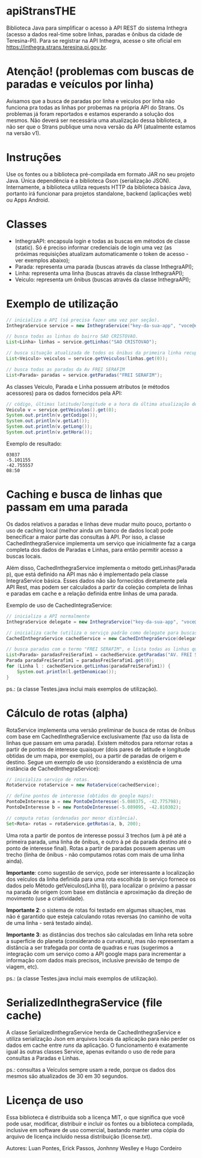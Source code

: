 # apiStransTHE

Biblioteca Java para simplificar o acesso à API REST do sistema Inthegra (acesso a dados real-time sobre linhas, paradas e ônibus da cidade de Teresina-PI). Para se registrar na API Inthegra, acesse o site oficial em https://inthegra.strans.teresina.pi.gov.br.

# Atenção! (problemas com buscas de paradas e veículos por linha)

Avisamos que a busca de paradas por linha e veiculos por linha não funciona pra todas as linhas por probemas na própria API do Strans. Os problemas já foram reportados e estamos esperando a solução dos mesmos. Não deverá ser necessária uma atualização dessa biblioteca, a não ser que o Strans publique uma nova versão da API (atualmente estamos na versão v1).

# Instruções

Use os fontes ou a biblioteca pré-compilada em formato JAR no seu projeto Java. Única dependência é a biblioteca Gson (serialização JSON). Internamente, a biblioteca utiliza requests HTTP da biblioteca básica Java, portanto irá funcionar para projetos standalone, backend (aplicações web) ou Apps Android.

# Classes

- InthegraAPI: encapsula login e todas as buscas em métodos de classe (static). Só é preciso informar credenciais de login uma vez (as próximas requisições atualizam automaticamente o token de acesso - ver exemplos abaixo);
- Parada: representa uma parada (buscas através da classe InthegraAPI);
- Linha: representa uma linha (buscas através da classe InthegraAPI);
- Veiculo: representa um ônibus (buscas através da classe InthegraAPI);

# Exemplo de utilização
```java
// inicializa a API (só precisa fazer uma vez por seção). 
InthegraService service = new InthegraService("key-da-sua-app", "voce@email.com",  "sua-senha");

// busca todas as linhas do bairro SAO CRISTOVAO.  
List<Linha> linhas = service.getLinhas("SAO CRISTOVAO");

// busca situação atualizada de todos os ônibus da primeira linha recuperada acima.  
List<Veiculo> veiculos = service.getVeiculos(linhas.get(0)); 

// busca todas as paradas da Av FREI SERAFIM
List<Parada> paradas = service.getParadas("FREI SERAFIM");
```

As classes Veiculo, Parada e Linha possuem atributos (e métodos acessores) para os dados fornecidos pela API:

```java
// código, últimas latitude/longitude e a hora da última atualização de um veículo.
Veiculo v = service.getVeiculos().get(0);
System.out.println(v.getCodigo());
System.out.println(v.getLat());
System.out.println(v.getLong());
System.out.println(v.getHora());
```
Exemplo de resultado:

```
03037
-5.101155
-42.755557
08:50
```

# Caching e busca de linhas que passam em uma parada

Os dados relativos a paradas e linhas deve mudar muito pouco, portanto o uso de caching local (melhor ainda um banco de dados local) pode benecificar a maior parte das consultas à API. Por isso, a classe CachedInthegraService implementa um serviço que inicialmente faz a carga completa dos dados de Paradas e Linhas, para então permitir acesso a buscas locais.

Além disso, CachedInthegraService implementa o método getLinhas(Parada p), que está definido na API mas não é implementado pela classe IntegraService básica. Esses dados não são fornecidos diretamente pela API Rest, mas podem ser calculados a partir da coleção completa de linhas e paradas em cache e a relação definida entre linhas de uma parada.

Exemplo de uso de CachedIntegraService:

```java
// inicializa a API normalmente 
InthegraService delegate = new InthegraService("key-da-sua-app", "voce@email.com",  "sua-senha");

// inicializa cache (utiliza o serviço padrão como delegate para buscas online durante cache refresh). Usando um dia como tempo de expiração da cache de linhas e paradas.
CachedInthegraService cachedService = new CachedInthegraService(delegate, 1, TimeUnit.DAYS);

// busca paradas com o termo "FREI SERAFIM", e lista todas as linhas que passam na primeira parada encontrada.  
List<Parada> paradasFreiSerafim1 = cachedService.getParadas("AV. FREI SERAFIM 1");
Parada paradaFreiSerafim1 = paradasFreiSerafim1.get(0);
for (Linha l : cachedService.getLinhas(paradaFreiSerafim1)) {
	System.out.println(l.getDenomicao());
}
```
ps.: (a classe Testes.java inclui mais exemplos de utilização).

# Cálculo de rotas (alpha)

RotaService implementa uma versão preliminar de busca de rotas de ônibus com base em CachedInthegraService exclusivamente (faz uso da lista de linhas que passam em uma parada). Existem métodos para retornar rotas a partir de pontos de interesse quaisquer (dois pares de latitude e longitude obtidas de um mapa, por exemplo), ou a partir de paradas de origem e destino. Segue um exemplo de uso (considerando a existência de uma instância de CachedInthegraService):

```java
// inicializa serviço de rotas.
RotaService rotaService = new RotaService(cachedService);

// define pontos de interesse (obtidos do google maps):
PontoDeInteresse a = new PontoDeInteresse(-5.080375, -42.775798);
PontoDeInteresse b = new PontoDeInteresse(-5.089095, -42.810302);

// computa rotas (ordenadas por menor distância).
Set<Rota> rotas = rotaService.getRotas(a, b, 200);
```

Uma rota a partir de pontos de interesse possui 3 trechos (um à pé até a primeira parada, uma linha de ônibus, e outro à pé da parada destino até o ponto de interesse final). Rotas a partir de paradas possuem apenas um trecho (linha de ônibus - não computamos rotas com mais de uma linha ainda).

**Importante**: como sugestão de serviço, pode ser interessante a localização dos veículos da linha definida para uma rota escolhida (o serviço fornece os dados pelo Método getVeiculos(Linha l)), para localizar o próximo a passar na parada de origem (com base em distância e aproximação da direção de movimento (use a criatividade).

**Importante 2**: o sistema de rotas foi testado em algumas situações, mas não é garantido que esteja calculando rotas reversas (no caminho de volta de uma linha - será testado ainda).

**Importante 3**: as distâncias dos trechos são calculadas em linha reta sobre a superfície do planeta (considerando a curvatura), mas não representam a distância a ser trafegada por conta de quadras e ruas (sugerimos a integração com um serviço como a API google maps para incrementar a informação com dados mais precisos, inclusive previsão de tempo de viagem, etc).

ps.: (a classe Testes.java inclui mais exemplos de utilização).

# SerializedInthegraService (file cache)

A classe SerializedInthegraService herda de CachedInthegraService e utiliza serialização Json em arquivos locais da aplicação para não perder os dados em cache entre *runs* da aplicação. O funcionamento é exatamente igual às outras classes Service, apenas evitando o uso de rede para consultas a Paradas e Linhas.

ps.: consultas a Veículos sempre usam a rede, porque os dados dos mesmos são atualizados de 30 em 30 segundos.

# Licença de uso

Essa biblioteca é distribuída sob a licença MIT, o que significa que você pode usar, modificar, distribuir e incluir os fontes ou a biblioteca compilada, inclusive em software de uso comercial, bastando manter uma cópia do arquivo de licença incluído nessa distribuição (license.txt).

Autores: Luan Pontes, Erick Passos, Jonhnny Weslley e Hugo Cordeiro
